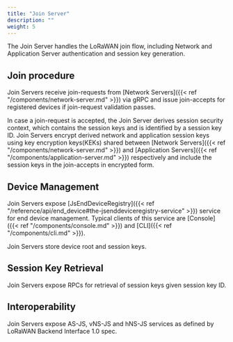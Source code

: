 ```yaml
---
title: "Join Server"
description: ""
weight: 5
---
```


The Join Server handles the LoRaWAN join flow, including Network and Application Server authentication and session key generation.

<!--more-->

## Join procedure

Join Servers receive join-requests from [Network Servers]({{< ref "/components/network-server.md" >}}) via gRPC and issue join-accepts for registered devices if join-request validation passes.

In case a join-request is accepted, the Join Server derives session security context, which contains the session keys and is identified by a session key ID. Join Servers encrypt derived network and application session keys using key encryption keys(KEKs) shared between [Network Servers]({{< ref "/components/network-server.md" >}}) and [Application Servers]({{< ref "/components/application-server.md" >}}) respectively and include the session keys in the join-accepts in encrypted form.

## Device Management

Join Servers expose [JsEndDeviceRegistry]({{< ref "/reference/api/end_device#the-jsenddeviceregistry-service" >}}) service for end device management. Typical clients of this service are [Console]({{< ref "/components/console.md" >}}) and [CLI]({{< ref "/components/cli.md" >}}).

Join Servers store device root and session keys.

## Session Key Retrieval

Join Servers expose RPCs for retrieval of session keys given session key ID.

## Interoperability

Join Servers expose AS-JS, vNS-JS and hNS-JS services as defined by LoRaWAN Backend Interface 1.0 spec.
